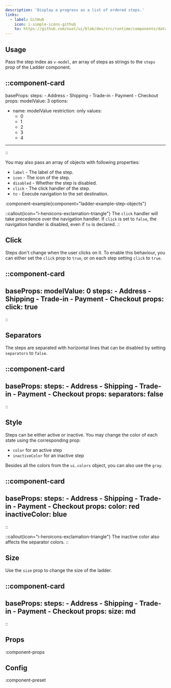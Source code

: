 ```yaml
---
description: 'Display a progress as a list of ordered steps.'
links:
  - label: GitHub
    icon: i-simple-icons-github
    to: https://github.com/nuxt/ui/blob/dev/src/runtime/components/data/Table.vue
---
```


## Usage

Pass the step index as `v-model`, an array of steps as strings to the `steps` prop of the Ladder component.

::component-card
---
baseProps:
  steps:
    - Address
    - Shipping
    - Trade-in
    - Payment
    - Checkout
props:
  modelValue: 3
options:
  - name: modelValue
    restriction: only
    values:
      - 0
      - 1
      - 2
      - 3
      - 4
---
::

You may also pass an array of objects with following properties:

- `label` - The label of the step.
- `icon` - The icon of the step.
- `disabled` - Whether the step is disabled.
- `click` - The click handler of the step.
- `to` - Execute navigation to the set destination.

:component-example{component="ladder-example-step-objects"}

::callout{icon="i-heroicons-exclamation-triangle"}
The `click` handler will take precedence over the navigation handler. If `click` is set to `false`, the navigation handler is disabled, even if `to` is declared.
::

## Click 

Steps don't change when the user clicks on it. To enable this behaviour, you can either set the `click` prop to `true`, or on each step setting `click` to `true`.

::component-card
---
baseProps:
  modelValue: 0
  steps:
    - Address
    - Shipping
    - Trade-in
    - Payment
    - Checkout
props:
  click: true
---
::

## Separators

The steps are separated with horizontal lines that can be disabled by setting `separators` to `false`. 

::component-card
---
baseProps:
  steps:
    - Address
    - Shipping
    - Trade-in
    - Payment
    - Checkout
props:
  separators: false
---
::

## Style

Steps can be either active or inactive. You may change the color of each state using the corresponding prop:

- `color` for an active step 
- `inactiveColor` for an inactive step

Besides all the colors from the `ui.colors` object, you can also use the `gray`.

::component-card
---
baseProps:
  steps:
    - Address
    - Shipping
    - Trade-in
    - Payment
    - Checkout
props:
  color: red
  inactiveColor: blue
---
::

::callout{icon="i-heroicons-exclamation-triangle"}
The inactive color also affects the separator colors. 
::

## Size

Use the `size` prop to change the size of the ladder.

::component-card
---
baseProps:
  steps:
    - Address
    - Shipping
    - Trade-in
    - Payment
    - Checkout
props:
  size: md
---
::

## Props

:component-props

## Config

:component-preset
